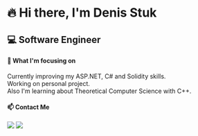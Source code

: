 # 🔥 Hi there, I'm Denis Stuk
## 💻 Software Engineer

#### 🚀 What I'm focusing on

Currently improving my ASP.NET, C# and Solidity skills.<br/>
Working on personal project.<br/>
Also I'm learning about Theoretical Computer Science with C++.<br/>

#### 📫 Contact Me
<p>
  <a target="_blank" href="https://t.me/denstuk"><img src="https://img.shields.io/badge/-Telegram-FFF?style=for-the-badge&logo=telegram&logoColor=27A0D9"></img></a>
  <a target="_blank" href="mailto:den.stuk00@gmail.com"><img src="https://img.shields.io/badge/-Gmail-D14836?style=for-the-badge&logo=Gmail&logoColor=white"></img></a>
</p> 
